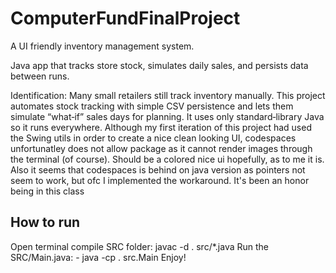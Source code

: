 # ComputerFundFinalProject
A UI friendly inventory management system. 

Java app that tracks store stock, simulates daily sales, and persists data between runs.

Identification:
Many small retailers still track inventory manually. This project automates stock tracking with simple CSV persistence and lets them simulate “what‑if” sales days for planning. It uses only standard‑library Java so it runs everywhere. Although my first iteration of this project had used the Swing utils in order to create a nice clean looking UI, codespaces unfortunatley does not allow package as it cannot render images through the terminal (of course). Should be a colored nice ui hopefully, as to me it is. Also it seems that codespaces is behind on java version as pointers not seem to work, but ofc I implemented the workaround. It's been an honor being in this class 


## How to run
Open terminal
compile SRC folder: javac -d . src/*.java
Run the SRC/Main.java: - java -cp . src.Main
Enjoy!